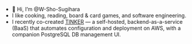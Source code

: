 - 👋 Hi, I’m @W-Sho-Sugihara
-  I like cooking, reading, board & card games, and software engineering.
-  I recently co-created [TINKER](https://github.com/tinker-base) — a self-hosted, backend-as-a-service (BaaS) that automates configuration and deployment on AWS, with a companion PostgreSQL DB management UI.

<!---
W-Sho-Sugihara/W-Sho-Sugihara is a ✨ special ✨ repository because its `README.md` (this file) appears on your GitHub profile.
You can click the Preview link to take a look at your changes.
--->

